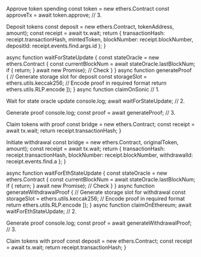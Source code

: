 Approve token spending const token = new ethers.Contract const approveTx = await token.approve; // 3.

Deposit tokens const deposit = new ethers.Contract, tokenAddress, amount); const receipt = await tx.wait; return { transactionHash: receipt.transactionHash, mintedToken, blockNumber: receipt.blockNumber, depositId: receipt.events.find.args.id }; }

async function waitForStateUpdate { const stateOracle = new ethers.Contract { const currentBlockNum = await stateOracle.lastBlockNum; if { return; } await new Promise); // Check } } async function generateProof { // Generate storage slot for deposit const storageSlot = ethers.utils.keccak256; // Encode proof in required format return ethers.utils.RLP.encode ]); } async function claimOnSonic // 1.

Wait for state oracle update console.log; await waitForStateUpdate; // 2.

Generate proof console.log; const proof = await generateProof; // 3.

Claim tokens with proof const bridge = new ethers.Contract; const receipt = await tx.wait; return receipt.transactionHash; }

Initiate withdrawal const bridge = new ethers.Contract, originalToken, amount); const receipt = await tx.wait; return { transactionHash: receipt.transactionHash, blockNumber: receipt.blockNumber, withdrawalId: receipt.events.find.a }; }

async function waitForEthStateUpdate { const stateOracle = new ethers.Contract { const currentBlockNum = await stateOracle.lastBlockNum; if { return; } await new Promise); // Check } } async function generateWithdrawalProof { // Generate storage slot for withdrawal const storageSlot = ethers.utils.keccak256; // Encode proof in required format return ethers.utils.RLP.encode ]); } async function claimOnEthereum; await waitForEthStateUpdate; // 2.

Generate proof console.log; const proof = await generateWithdrawalProof; // 3.

Claim tokens with proof const deposit = new ethers.Contract; const receipt = await tx.wait; return receipt.transactionHash; }
